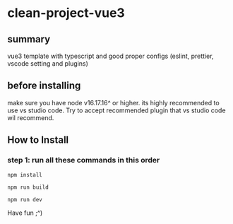 # clean-project-vue3

## summary

vue3 template with typescript and good proper configs (eslint, prettier, vscode setting and plugins)

## before installing

make sure you have node v16.17.16^ or higher. its highly recommended to use vs studio code. Try to accept recommended plugin that vs studio code wil recommend.

## How to Install

### step 1: run all these commands in this order

```
npm install

npm run build

npm run dev
```

Have fun ;^)
